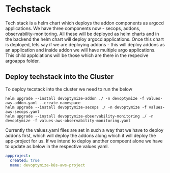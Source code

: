 # Techstack

Tech stack is a helm chart which deploys the addon components as argocd applications. We have three components now - secops, addons, observability-monitoring. All these will be deployed as helm charts and in the backend the helm chart will deploy argocd applications. Once this chart is deployed, lets say if we are deploying addons - this will deploy addons as an application and inside addon we will have multiple argo applications. This child applciations will be those which are there in the respecive argoapps folder.

## Deploy techstack into the Cluster

To deploy tecstack into the cluster we need to run the below

```shell 
helm upgrade --install devoptymize-addon ./ -n devoptymize -f values-aws-addon.yaml --create-namespace
helm upgrade --install devoptymize-secops ./ -n devoptymize -f values-aws-secops.yaml
helm upgrade --install devoptymize-observability-monitoring ./ -n devoptymize -f values-aws-observability-monitoring.yaml
```
Currently the values.yaml files are set in such a way that we have to deploy addons first, which will deploy the addons along which it will deploy the app-project for us. If we intend to deploy another compoent alone we have to update as below in the respective values.yaml.
```yaml
appproject:
  created: true
  name: devoptymize-k8s-aws-project
```
